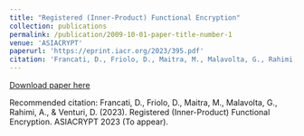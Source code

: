 ```yaml
---
title: "Registered (Inner-Product) Functional Encryption"
collection: publications
permalink: /publication/2009-10-01-paper-title-number-1
venue: 'ASIACRYPT'
paperurl: 'https://eprint.iacr.org/2023/395.pdf'
citation: 'Francati, D., Friolo, D., Maitra, M., Malavolta, G., Rahimi, A., & Venturi, D. (2023). Registered (Inner-Product) Functional Encryption. ASIACRYPT 2023 (To appear)'
---
```


[Download paper here](https://eprint.iacr.org/2023/395.pdf)

Recommended citation: Francati, D., Friolo, D., Maitra, M., Malavolta, G., Rahimi, A., & Venturi, D. (2023). Registered (Inner-Product) Functional Encryption. ASIACRYPT 2023 (To appear).
